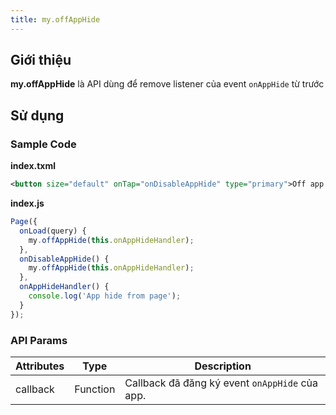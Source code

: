 ```yaml
---
title: my.offAppHide
---
```


## Giới thiệu

**my.offAppHide** là API dùng để remove listener của event `onAppHide` từ trước

## Sử dụng

### Sample Code

**index.txml**

```xml
<button size="default" onTap="onDisableAppHide" type="primary">Off app hide event</button>
```

**index.js**

```js
Page({
  onLoad(query) {
    my.offAppHide(this.onAppHideHandler);
  },
  onDisableAppHide() {
    my.offAppHide(this.onAppHideHandler);
  },
  onAppHideHandler() {
    console.log('App hide from page');
  }
});
```

### API Params

| Attributes | Type     | Description                                    |
| ---------- | -------- | ---------------------------------------------- |
| callback   | Function | Callback đã đăng ký event `onAppHide` của app. |
